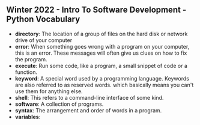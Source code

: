 ## Winter 2022 - Intro To Software Development - Python Vocabulary
* **directory**: The location of a group of files on the hard disk or network drive of your computer
* **error**: When something goes wrong with a program on your computer, this is an error. These messages will often give us clues on how to fix the program.
* **execute**: Run some code, like a program, a small snippet of code or a function.
* **keyword**: A special word used by a programming language. Keywords are also referred to as reserved words. which basically means you can't use them for anything else.
* **shell**: This refers to a command-line interface of some kind.
* **software**: A collection of programs.
* **syntax**: The arrangement and order of words in a program.
* **variables**:
